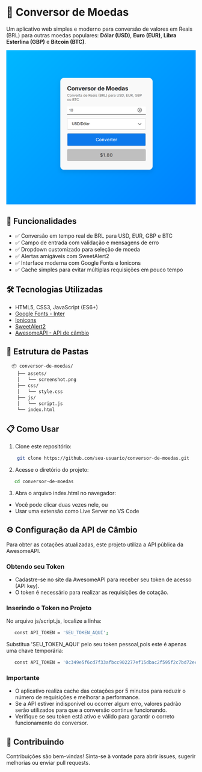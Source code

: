 # 💱 Conversor de Moedas

Um aplicativo web simples e moderno para conversão de valores em Reais (BRL) para outras moedas populares: **Dólar (USD)**, **Euro (EUR)**, **Libra Esterlina (GBP)** e **Bitcoin (BTC)**.

![screenshot](./assets/screenshot.png) 

## 🚀 Funcionalidades

- ✅ Conversão em tempo real de BRL para USD, EUR, GBP e BTC
- ✅ Campo de entrada com validação e mensagens de erro
- ✅ Dropdown customizado para seleção de moeda
- ✅ Alertas amigáveis com SweetAlert2
- ✅ Interface moderna com Google Fonts e Ionicons
- ✅ Cache simples para evitar múltiplas requisições em pouco tempo

## 🛠️ Tecnologias Utilizadas

- HTML5, CSS3, JavaScript (ES6+)
- [Google Fonts - Inter](https://fonts.google.com/specimen/Inter)
- [Ionicons](https://ionic.io/ionicons)
- [SweetAlert2](https://sweetalert2.github.io/)
- [AwesomeAPI - API de câmbio](https://docs.awesomeapi.com.br/)

## 📁 Estrutura de Pastas

```
  📦 conversor-de-moedas/
    ├── assets/
    │   └── screenshot.png
    ├── css/
    │   └── style.css
    ├── js/
    │   └── script.js
    └── index.html
```
## 📋 Como Usar

 1. Clone este repositório:
```bash
    git clone https://github.com/seu-usuario/conversor-de-moedas.git

```
2. Acesse o diretório do projeto:

 ```bash
    cd conversor-de-moedas
```
3. Abra o arquivo index.html no navegador:

- Você pode clicar duas vezes nele, ou
- Usar uma extensão como Live Server no VS Code

## ⚙️ Configuração da API de Câmbio

Para obter as cotações atualizadas, este projeto utiliza a API pública da AwesomeAPI.

### Obtendo seu Token

- Cadastre-se no site da AwesomeAPI para receber seu token de acesso (API key).
- O token é necessário para realizar as requisições de cotação.

### Inserindo o Token no Projeto

No arquivo js/script.js, localize a linha:

```bash
   const API_TOKEN = 'SEU_TOKEN_AQUI';
```
Substitua 'SEU_TOKEN_AQUI' pelo seu token pessoal,pois este é apenas uma chave temporária:

```bash
   const API_TOKEN = '0c349e5f6cd7f33afbcc902277ef15dbac2f595f2c7bd72ec95f5fdc58eb80fa';
```

### Importante

- O  aplicativo realiza cache das cotações por 5 minutos para reduzir o número de requisições e melhorar a performance.
- Se a API estiver indisponível ou ocorrer algum erro, valores padrão serão utilizados para que a conversão continue funcionando.
- Verifique se seu token está ativo e válido para garantir o correto funcionamento do conversor.

## 🤝 Contribuindo

Contribuições são bem-vindas! Sinta-se à vontade para abrir issues, sugerir melhorias ou enviar pull requests.
